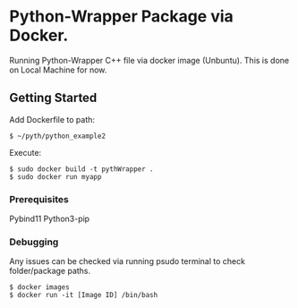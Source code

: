 # Python-Wrapper Package via Docker.

Running Python-Wrapper C++ file via docker image (Unbuntu). This is done on Local Machine for now.

## Getting Started
Add Dockerfile to path:
```
$ ~/pyth/python_example2
```
Execute:
```
$ sudo docker build -t pythWrapper .
$ sudo docker run myapp
```

### Prerequisites

Pybind11
Python3-pip

### Debugging

Any issues can be checked via running psudo terminal to check folder/package paths.

```
$ docker images
$ docker run -it [Image ID] /bin/bash

```
